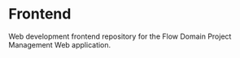 # Frontend
Web development frontend repository for the Flow Domain Project Management Web application.
